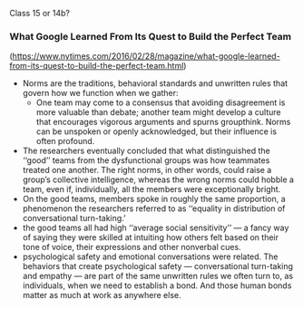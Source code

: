 Class 15 or 14b?  

### What Google Learned From Its Quest to Build the Perfect Team  
(https://www.nytimes.com/2016/02/28/magazine/what-google-learned-from-its-quest-to-build-the-perfect-team.html)  

*  Norms are the traditions, behavioral standards and unwritten rules that govern how we function when we gather: 
    * One team may come to a consensus that avoiding disagreement is more valuable than debate; another team might develop a culture that encourages vigorous arguments and spurns groupthink. Norms can be unspoken or openly acknowledged, but their influence is often profound.  
* The researchers eventually concluded that what distinguished the ‘‘good’’ teams from the dysfunctional groups was how teammates treated one another. The right norms, in other words, could raise a group’s collective intelligence, whereas the wrong norms could hobble a team, even if, individually, all the members were exceptionally bright.  
* On the good teams, members spoke in roughly the same proportion, a phenomenon the researchers referred to as ‘‘equality in distribution of conversational turn-taking.’  
* the good teams all had high ‘‘average social sensitivity’’ — a fancy way of saying they were skilled at intuiting how others felt based on their tone of voice, their expressions and other nonverbal cues.  
* psychological safety and emotional conversations were related. The behaviors that create psychological safety — conversational turn-taking and empathy — are part of the same unwritten rules we often turn to, as individuals, when we need to establish a bond. And those human bonds matter as much at work as anywhere else.    
